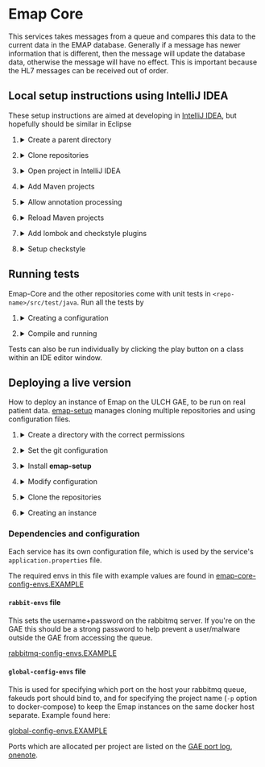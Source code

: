 # Emap Core

This services takes messages from a queue and compares this data to the current data in the EMAP database.
Generally if a message has newer information that is different, then the message will update the database data,
otherwise the message will have no effect. This is important because the HL7 messages can be received out of order.

## Local setup instructions using IntelliJ IDEA

These setup instructions are aimed at developing in [IntelliJ IDEA](https://www.jetbrains.com/idea/), but hopefully should be similar in Eclipse

1. <details>
    <summary>Create a parent directory</summary>
    Create a directory where all the repositories, including this one, will be cloned
    e.g.
   
    ```bash
    mkdir ~/projects/EMAP
    ```
</details>

2. <details>
    <summary>Clone repositories</summary>
    Emap-Core depends on both [Inform-DB](https://github.com/inform-health-informatics/Inform-DB) and [Emap-Interchange](https://github.com/inform-health-informatics/Emap-Interchange).

    ```bash
    cd ~/projects/EMAP
    git clone https://github.com/inform-health-informatics/Emap-Core.git
    git clone https://github.com/inform-health-informatics/Emap-Interchange.git
    git clone https://github.com/inform-health-informatics/Inform-DB.git
    ```
</details>

3. <details>
    <summary>Open project in IntelliJ IDEA</summary>
    <b>File > New > New Project From existing sources</b> and select the parent directory (e.g. `~/projects/EMAP`). If prompted, choose "Create project from existing sources"
</details>

4. <details>
    <summary>Add Maven projects</summary>
    In the project pane on the top left of the IDE, switch to "Project Files" mode, right-click `Emap-Core/pom.xml` and select <b>Add as Maven project</b>.
    Do the same with `Emap-Interchange/pom.xml` and `Inform-DB/pom.xml` - not to be confused with `Inform-DB/inform-db/pom.xml`! 
    If you add something by mistake, "Unlink Maven projects" in the Maven pane is the opposite of "Add..."
</details>

5. <details>
    <summary>Allow annotation processing</summary>
    Go to <b>File > Settings > and searching for `processor`</b>
    - Check `enable annotation preprocessing`
    - Change the production sources directory to `classes`
   
    ![preprocessor](img/annotation_processor.png)
</details>

6. <details>
    <summary>Reload Maven projects</summary>
    In the `Maven` pane (which should now have appeared on the top right of the IDE),
    click the `Reimport all maven projects` or `Reload`
</details>

7. <details>
    <summary>Add lombok and checkstyle plugins</summary>
    Go to <b>File > Settings > search for plugins</b>
</details>

8. <details>
    <summary>Setup checkstyle</summary>
    To allow checkstyle to be run from the bottom panel of the IDE go to <b>File > settings > search for checkstyle</b>
    - Set the version of checkstyle to the latest version
    - Click on the `+` to add a new checkstyle configuration

    ![checkstyle_setup](img/checkstyle_setup.png)

    - Make a description and select the checkstyle file in `Emap-Core/inform-checker.xml`. When done, tick box to make the new configuration active.
    ![checkstyle](img/checkstyle.png)
</details>


## Running tests

Emap-Core and the other repositories come with unit tests in `<repo-name>/src/test/java`.  Run all the tests by

1. <details>
    <summary>Creating a configuration</summary>
   
    - <b>Run > Edit Configurations</b>
    - Click on the `+` at the top left-hand side of the window
      ![new run](img/new_run.png)
    - Select `Junit` from the drop down
        - Set Test kind to `All in package`
        - Set the package to `uk.ac.ucl.rits.inform.datasinks.emapstar`
        - You may also want to set logging level to TRACE for our classes by defining the environmental variable:
          `LOGGING_LEVEL_UK_AC_UCL=TRACE`

</details>

2. <details>
    <summary>Compile and running</summary>
    
    Go to <b>Run > Run</b>, which should create a window in the bottom pane
    ![tests pass](img/test_pass.png)

    - If this fails to compile, you may need to go to the maven pane on the right-hand side and
      run the Lifecycle `clean` goal for: `Inform Annotations` and `Inform-DB`.
      Then `clean` and then `install` on `Emap Star Schema`
    - After this then select the `Reload All Maven Projects` icon at the top of the same pane as shown below

      ![reload](img/reload_maven.png)

    - You may also need to run `Generate Sources and Update Folders For All Projects`
</details>

Tests can also be run individually by clicking the play button on a class within an IDE editor window.

## Deploying a live version

How to deploy an instance of Emap on the ULCH GAE, to be run on real patient data. [emap-setup](https://github.com/inform-health-informatics/emap-setup)
manages cloning multiple repositories and using configuration files.


1. <details>
    <summary>Create a directory with the correct permissions</summary>

    Find a place to put the source code. If this instance is not attached to a person, a directory in `/gae` is a good place. For example, `/gae/emap-live/`, and this will be the example used in these instructions.
    e.g.
    
    ```bash
    mkdir /gae/emap-live
    chgrp -R docker /gae/emap-live
    chmod -R g+rws /gae/emap-live
    setfacl -R -m d:g::rwX  /gae/emap-live
    ```
    
    to create, modify the group, change ownership (`s` ensures the group ownership is inherited (but not the permissions))
    and inherit permissions.
    
    It should now look like e.g.:
    
    ```bash
    $ ls -la /gae/emap-live
    total 8
    drwxrws---+  2 jstein01 docker 4096 Oct 16 10:59 .
    drwxrwx---. 22 root     docker 4096 Oct 16 10:52 ..
    ```
   
</details>

2. <details>
    <summary>Set the git configuration</summary>

    Create a [personal access token](https://docs.github.com/en/github/authenticating-to-github/keeping-your-account-and-data-secure/creating-a-personal-access-token) 
    for the next step and allow your username and access token to be saved with:

    ```shell
    git config --global credential.helper store
    ```

    **Note**: this will store the connection information in plain text in your home directory. We use https because 
    outgoing ssh is blocked from the GAE.
</details>

3. <details>
    <summary>Install <b>emap-setup</b></summary>
    Install the `emap` script by cloning the repository

    ```bash
    git clone https://github.com/inform-health-informatics/emap-setup.git
    ```
    this will prompt your for your GitHub username and the personal access token generated in (2.). Then install with

    ```bash
    cd emap-setup
    pip install -e . -r requirements.txt
    cp global-configuration-EXAMPLE.yaml ../global-configuration.yaml
    cd ..
    ```

</details>


4. <details>
    <summary>Modify configuration</summary>
    Modify `global-configuration.yaml` with any passwords, usernames and URLs that need to be changed for a live version.
    
    - For example, make sure `UDS_SCHEMA` is set to what it needs to be, in this example I'm using `live`. If you're writing to the UDS, use the `uds_write` user (password in lastpass).
    - If you're running on your own machine, you can set EMAP_PROJECT_NAME to whatever you like. If running on the gae I suggest something like `yourname_dev` or `emaplive` depending on which instance you are manipulating.
    
</details>

5. <details>
    <summary>Clone the repositories</summary>

    Repositories must be checked out to the correct branches. "Correct" will depend on what you're trying to do.
    Conventionally a live instance would all be deployed from master, but during the development phase `develop`
    or a feature branch is more likely to be the correct.

    ```bash
    emap setup --init --branch master
    ```

    This will result in the following directory structure

    ```bash
    $ tree -L 1
    .
    ├── Emap-Core
    ├── Emap-Interchange
    ├── Inform-DB
    ├── config
    ├── emap-hl7-processor
    ├── global-configuration.yaml
    └── hoover 
   ```

</details>

6. <details>
    <summary>Creating an instance</summary>
   
    ```bash
    emap docker up -d
    ```

    Check the status with 
    ```bash
    emap docker ps
    ```
   
    For example, this may give
    ```
    (develop) $ ./emap.sh ps
    Global Emap config file: /Users/jeremystein/Emap/global-config-envs
    ++ docker-compose -f /Users/jeremystein/Emap/Emap-Core/docker-compose.yml -f /Users/jeremystein/Emap/Emap-Core/docker-compose.fakeuds.yml -f /Users/jeremystein/Emap/Emap-Core/../DatabaseFiller/docker-compose.yml -p jes1 ps
    WARNING: The HTTP_PROXY variable is not set. Defaulting to a blank string.
    WARNING: The http_proxy variable is not set. Defaulting to a blank string.
    WARNING: The HTTPS_PROXY variable is not set. Defaulting to a blank string.
    WARNING: The https_proxy variable is not set. Defaulting to a blank string.
    Name                    Command                State                                               Ports                                           
    ---------------------------------------------------------------------------------------------------------------------------------------------------------
    jes1_emapstar_1    /usr/local/bin/mvn-entrypo ...   Up                                                                                                   
    jes1_fakeuds_1     docker-entrypoint.sh postgres    Up         0.0.0.0:5433->5432/tcp                                                                    
    jes1_hl7source_1   /usr/local/bin/mvn-entrypo ...   Up                                                                                                   
    jes1_rabbitmq_1    docker-entrypoint.sh rabbi ...   Up         15671/tcp, 0.0.0.0:15972->15672/tcp, 25672/tcp, 4369/tcp, 5671/tcp, 0.0.0.0:5972->5672/tcp
    ```
   
</details>


### Dependencies and configuration

Each service has its own configuration file, which is used by the service's `application.properties` file.

The required envs in this file with example values are found in [emap-core-config-envs.EXAMPLE](emap-core-config-envs.EXAMPLE)

#### `rabbit-envs` file

This sets the username+password on the rabbitmq server. If you're on the GAE this should be a strong password to help prevent a user/malware outside the GAE from accessing the queue.

[rabbitmq-config-envs.EXAMPLE](rabbitmq-config-envs.EXAMPLE)

#### `global-config-envs` file

This is used for specifying which port on the host your rabbitmq queue, fakeuds port should bind to, and for specifying the project name (`-p` option to docker-compose) to keep the Emap instances on the same docker host separate. Example found here:

[global-config-envs.EXAMPLE](global-config-envs.EXAMPLE)

Ports which are allocated per project are listed on the [GAE port log](https://liveuclac.sharepoint.com/sites/RITS-EMAP/_layouts/OneNote.aspx?id=%2Fsites%2FRITS-EMAP%2FSiteAssets%2FInform%20-%20Emap%20Notebook&wd=target%28_Collaboration%20Space%2FOrganisation%20Notes.one%7C3BDBA82E-CB01-45FF-B073-479542EA6D7E%2FGAE%20Port%20Log%7C1C87DFDC-7FCF-4B63-BC51-2BA497BA8DBF%2F%29),
[onenote](https://liveuclac.sharepoint.com/sites/RITS-EMAP/SiteAssets/Inform%20-%20Emap%20Notebook/_Collaboration%20Space/Organisation%20Notes.one#GAE%20Port%20Log&section-id={3BDBA82E-CB01-45FF-B073-479542EA6D7E}&page-id={1C87DFDC-7FCF-4B63-BC51-2BA497BA8DBF}&end). 
